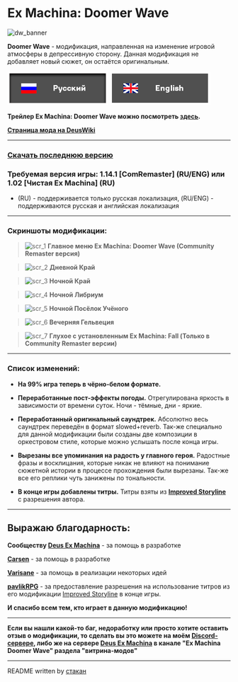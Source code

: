 # Ex Machina: Doomer Wave

![dw_banner](https://github.com/ksh1vn/DoomerWave/assets/60093741/424ba622-42cd-43b4-90e2-91c836675dbf)

**Doomer Wave** - модификация, направленная на изменение игровой атмосферы в депрессивную сторону. Данная модификация не добавляет новый сюжет, он остаётся оригинальным.

![ru_banner_sel](assets_for_git/ru_banner_sel.png)
[![engbanner](assets_for_git/eng_banner.png)](https://github.com/ksh1vn/DoomerWave/blob/main/README_eng.md)

**Трейлер **Ex Machina: Doomer Wave** можно посмотреть [здесь](https://www.youtube.com/watch?v=oGKfYa-B-08).**

**[Страница мода на DeusWiki](https://deuswiki.com/w/Doomer_Wave)**

-----------------------------------------------------------------------------------------------

### [Скачать последнюю версию](https://github.com/ksh1vn/DoomerWave/releases/tag/1.4.2_240415a) 
### Требуемая версия игры: 1.14.1 [ComRemaster] (RU/ENG) или 1.02 [Чистая Ex Machina] (RU)

* (RU) - поддерживается только русская локализация, (RU/ENG) - поддерживаются русская и английская локализация

-----------------------------------------------------------------------------------------------

### Скриншоты модификации:

> ![scr_1](https://github.com/ksh1vn/DoomerWave/assets/60093741/9084e705-63be-40e5-b785-52327e592551)
**Главное меню Ex Machina: Doomer Wave (Community Remaster версия)**

> ![scr_2](https://github.com/ksh1vn/DoomerWave/assets/60093741/8238351b-531e-4fb9-b73d-bb532e5157fa)
**Дневной Край**

> ![scr_3](https://github.com/ksh1vn/DoomerWave/assets/60093741/138249ee-f518-4d33-a3e6-8974ada18b73)
**Ночной Край**

> ![scr_4](https://github.com/ksh1vn/DoomerWave/assets/60093741/aecfd24f-9ef1-4366-8e60-92a271402857)
**Ночной Либриум**

> ![scr_5](https://github.com/ksh1vn/DoomerWave/assets/60093741/95e41764-c065-432e-bc4f-34d273aff334)
**Ночной Посёлок Учёного**

> ![scr_6](https://github.com/ksh1vn/DoomerWave/assets/60093741/db8f9899-1399-48a0-b1e9-c29012d074b8)
**Вечерняя Гельвеция**

> ![scr_7](https://github.com/ksh1vn/DoomerWave/assets/60093741/0774205a-d659-45a5-bdb3-4b787e3fd964)
**Глухое с установленным Ex Machina: Fall (Только в Community Remaster версии)**

-----------------------------------------------------------------------------------------------

### Список изменений:

- **На 99% игра теперь в чёрно-белом формате.**

- **Переработанные пост-эффекты погоды.** Отрегулирована яркость в зависимости от времени суток. Ночи - тёмные, дни - яркие.

- **Переработанный оригинальный саундтрек.** Абсолютно весь саундтрек переведён в формат slowed+reverb. Так-же специально для данной модификации были созданы две композиции в оркестровом стиле, которые можно услышать после конца игры.

- **Вырезаны все упоминания на радость у главного героя.** Радостные фразы и восклицания, которые никак не влияют на понимание сюжетной истории в процессе прохождения были вырезаны. Так-же все его реплики чуть занижены по тональности.

- **В конце игры добавлены титры.** Титры взяты из **[Improved Storyline](https://github.com/zatinu322/ImprovedStoryline)** с разрешения автора.

-----------------------------------------------------------------------------------------------

## Выражаю благодарность:

**Сообществу [Deus Ex Machina](https://discord.gg/PVW57kr)** - за помощь в разработке

**[Carsen](https://github.com/CarsenStream)** - за помощь в разработке

**[Varisane](https://github.com/Varisane)** - за помощь в реализации некоторых идей

**[pavlikRPG](https://github.com/zatinu322)** - за предоставление разрешения на использование титров из его модификации [Improved Storyline](https://github.com/zatinu322/ImprovedStoryline) в конце игры.

**И спасибо всем тем, кто играет в данную модификацию!**

-----------------------------------------------------------------------------------------------

**Если вы нашли какой-то баг, недоработку или просто хотите оставить отзыв о модификации, то сделать вы это можете на моём [Discord-сервере](https://discord.gg/5UAjrrsM5B), либо же на сервере [Deus Ex Machina](https://discord.gg/PVW57kr) в канале "Ex Machina Doomer Wave" разделa "витрина-модов"**

-----------------------------------------------------------------------------------------------

README written by [стакан](https://github.com/ksh1vn)
